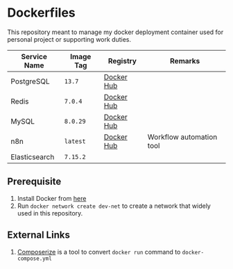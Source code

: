 # Dockerfiles

This repository meant to manage my docker deployment container used for personal project or supporting work duties.

| Service Name | Image Tag | Registry | Remarks |
| ------------ | --------- | -------- | ----------- |
| PostgreSQL   | `13.7`    | [Docker Hub](https://hub.docker.com/_/postgres) |             |
| Redis | `7.0.4` | [Docker Hub](https://hub.docker.com/_/redis) | |
| MySQL | `8.0.29` | [Docker Hub](https://hub.docker.com/_/mysql) | |
| n8n | `latest` | [Docker Hub](https://hub.docker.com/r/n8nio/n8n) | Workflow automation tool |
| Elasticsearch | `7.15.2` |  | | |

## Prerequisite
1. Install Docker from [here](https://docs.docker.com/desktop/install/linux-install/)
2. Run `docker network create dev-net` to create a network that widely used in this repository.

## External Links
1. [Composerize](https://www.composerize.com/) is a tool to convert `docker run` command to `docker-compose.yml`